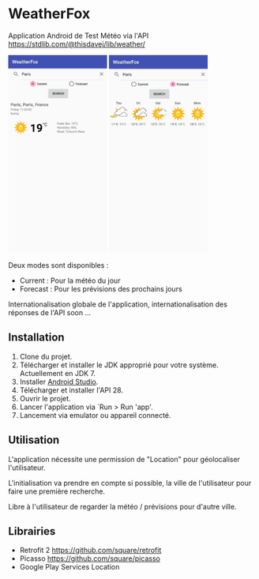 # WeatherFox

Application Android de Test Météo via l'API https://stdlib.com/@thisdavej/lib/weather/

<div>
<img src="website/static/current.jpg" data-canonical-src="website/static/current.jpg" width="200" height="400" />
<img src="website/static/forecast.jpg" data-canonical-src="website/static/forecast.jpg" width="200" height="400" />
</div>

Deux modes sont disponibles : 

- Current : Pour la météo du jour
- Forecast : Pour les prévisions des prochains jours

Internationalisation globale de l'application, internationalisation des réponses de l'API soon ...

## Installation

1. Clone du projet.
2. Télécharger et installer le JDK approprié pour votre système. Actuellement en JDK 7.
3. Installer [Android Studio](https://developer.android.com/sdk/index.html).
4. Télécharger et installer l'API 28.
4. Ouvrir le projet.
5. Lancer l'application via `Run > Run 'app'. 
6. Lancement via emulator ou appareil connecté.

## Utilisation

L'application nécessite une permission de "Location" pour géolocaliser l'utilisateur.

L'initialisation va prendre en compte si possible, la ville de l'utilisateur pour faire une première recherche.

Libre à l'utilisateur de regarder la météo / prévisions pour d'autre ville.

## Librairies

- Retrofit 2 https://github.com/square/retrofit
- Picasso https://github.com/square/picasso
- Google Play Services Location

